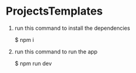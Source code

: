 # ProjectsTemplates

1. run this command to install the dependencies

    $ npm i

2. run this command to run the app

    $ npm run dev
